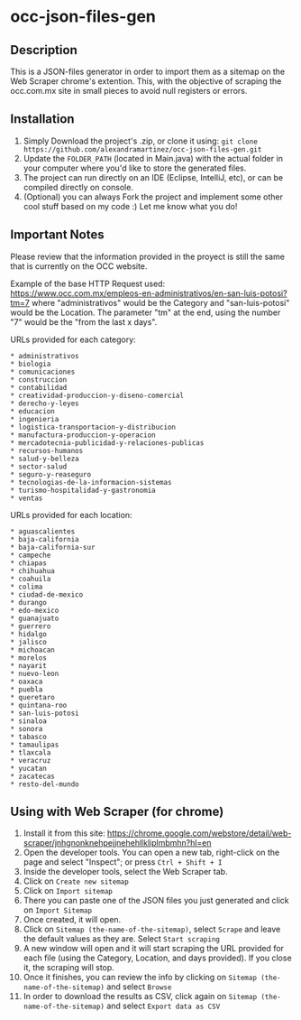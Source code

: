 # occ-json-files-gen

## Description

This is a JSON-files generator in order to import them as a sitemap on the Web Scraper chrome's extention. This, with the objective of scraping the occ.com.mx site in small pieces to avoid null registers or errors.

## Installation

1. Simply Download the project's .zip, or clone it using: `git clone https://github.com/alexandramartinez/occ-json-files-gen.git`
2. Update the `FOLDER_PATH` (located in Main.java) with the actual folder in your computer where you'd like to store the generated files.
3. The project can run directly on an IDE (Eclipse, IntelliJ, etc), or can be compiled directly on console.
4. (Optional) you can always Fork the project and implement some other cool stuff based on my code :) Let me know what you do!

## Important Notes

Please review that the information provided in the proyect is still the same that is currently on the OCC website.

Example of the base HTTP Request used: https://www.occ.com.mx/empleos-en-administrativos/en-san-luis-potosi?tm=7
    where "administrativos" would be the Category and "san-luis-potosi" would be the Location.
    The parameter "tm" at the end, using the number "7" would be the "from the last x days".

URLs provided for each category:

    * administrativos
    * biologia
    * comunicaciones
    * construccion
    * contabilidad
    * creatividad-produccion-y-diseno-comercial
    * derecho-y-leyes
    * educacion
    * ingenieria
    * logistica-transportacion-y-distribucion
    * manufactura-produccion-y-operacion
    * mercadotecnia-publicidad-y-relaciones-publicas
    * recursos-humanos
    * salud-y-belleza
    * sector-salud
    * seguro-y-reaseguro
    * tecnologias-de-la-informacion-sistemas
    * turismo-hospitalidad-y-gastronomia
    * ventas

URLs provided for each location:

    * aguascalientes
    * baja-california
    * baja-california-sur
    * campeche
    * chiapas
    * chihuahua
    * coahuila
    * colima
    * ciudad-de-mexico
    * durango
    * edo-mexico
    * guanajuato
    * guerrero
    * hidalgo
    * jalisco
    * michoacan
    * morelos
    * nayarit
    * nuevo-leon
    * oaxaca
    * puebla
    * queretaro
    * quintana-roo
    * san-luis-potosi
    * sinaloa
    * sonora
    * tabasco
    * tamaulipas
    * tlaxcala
    * veracruz
    * yucatan
    * zacatecas
    * resto-del-mundo

## Using with Web Scraper (for chrome)

1. Install it from this site: https://chrome.google.com/webstore/detail/web-scraper/jnhgnonknehpejjnehehllkliplmbmhn?hl=en
2. Open the developer tools. You can open a new tab, right-click on the page and select "Inspect"; or press `Ctrl + Shift + I`
3. Inside the developer tools, select the Web Scraper tab.
4. Click on `Create new sitemap`
5. Click on `Import sitemap`
6. There you can paste one of the JSON files you just generated and click on `Import Sitemap`
7. Once created, it will open.
8. Click on `Sitemap (the-name-of-the-sitemap)`, select `Scrape` and leave the default values as they are. Select `Start scraping`
9. A new window will open and it will start scraping the URL provided for each file (using the Category, Location, and days provided). If you close it, the scraping will stop.
10. Once it finishes, you can review the info by clicking on `Sitemap (the-name-of-the-sitemap)` and select `Browse`
11. In order to download the results as CSV, click again on `Sitemap (the-name-of-the-sitemap)` and select `Export data as CSV`